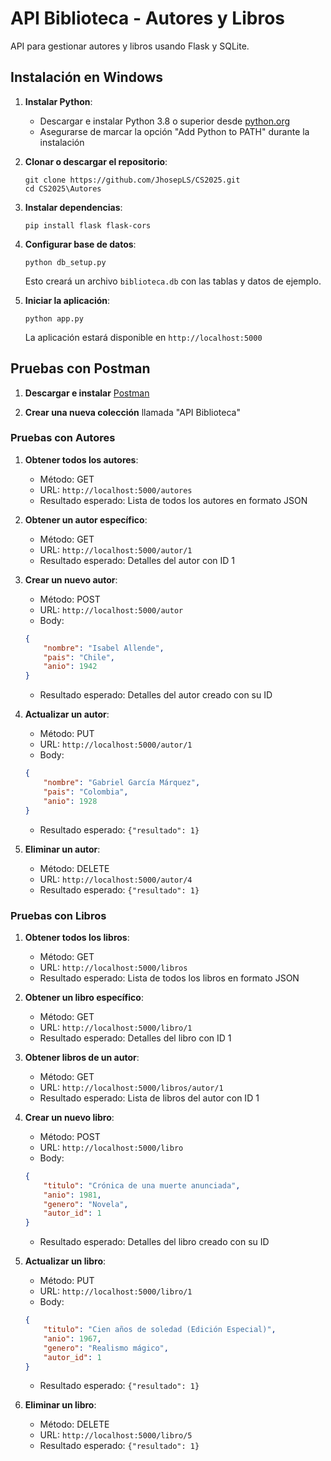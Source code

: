 # API Biblioteca - Autores y Libros

API para gestionar autores y libros usando Flask y SQLite.

## Instalación en Windows

1. **Instalar Python**:
   - Descargar e instalar Python 3.8 o superior desde [python.org](https://www.python.org/downloads/)
   - Asegurarse de marcar la opción "Add Python to PATH" durante la instalación

2. **Clonar o descargar el repositorio**:
   ```
   git clone https://github.com/JhosepLS/CS2025.git
   cd CS2025\Autores
   ```

3. **Instalar dependencias**:
   ```
   pip install flask flask-cors
   ```

4. **Configurar base de datos**:
   ```
   python db_setup.py
   ```
   Esto creará un archivo `biblioteca.db` con las tablas y datos de ejemplo.

5. **Iniciar la aplicación**:
   ```
   python app.py
   ```
   La aplicación estará disponible en `http://localhost:5000`

## Pruebas con Postman

1. **Descargar e instalar** [Postman](https://www.postman.com/downloads/)

2. **Crear una nueva colección** llamada "API Biblioteca"

### Pruebas con Autores

1. **Obtener todos los autores**:
   - Método: GET
   - URL: `http://localhost:5000/autores`
   - Resultado esperado: Lista de todos los autores en formato JSON

2. **Obtener un autor específico**:
   - Método: GET
   - URL: `http://localhost:5000/autor/1`
   - Resultado esperado: Detalles del autor con ID 1

3. **Crear un nuevo autor**:
   - Método: POST
   - URL: `http://localhost:5000/autor`
   - Body:
   ```json
   {
       "nombre": "Isabel Allende",
       "pais": "Chile",
       "anio": 1942
   }
   ```
   - Resultado esperado: Detalles del autor creado con su ID

4. **Actualizar un autor**:
   - Método: PUT
   - URL: `http://localhost:5000/autor/1`
   - Body:
   ```json
   {
       "nombre": "Gabriel García Márquez",
       "pais": "Colombia",
       "anio": 1928
   }
   ```
   - Resultado esperado: `{"resultado": 1}`

5. **Eliminar un autor**:
   - Método: DELETE
   - URL: `http://localhost:5000/autor/4`
   - Resultado esperado: `{"resultado": 1}`

### Pruebas con Libros

1. **Obtener todos los libros**:
   - Método: GET
   - URL: `http://localhost:5000/libros`
   - Resultado esperado: Lista de todos los libros en formato JSON

2. **Obtener un libro específico**:
   - Método: GET
   - URL: `http://localhost:5000/libro/1`
   - Resultado esperado: Detalles del libro con ID 1

3. **Obtener libros de un autor**:
   - Método: GET
   - URL: `http://localhost:5000/libros/autor/1`
   - Resultado esperado: Lista de libros del autor con ID 1

4. **Crear un nuevo libro**:
   - Método: POST
   - URL: `http://localhost:5000/libro`
   - Body:
   ```json
   {
       "titulo": "Crónica de una muerte anunciada",
       "anio": 1981,
       "genero": "Novela",
       "autor_id": 1
   }
   ```
   - Resultado esperado: Detalles del libro creado con su ID

5. **Actualizar un libro**:
   - Método: PUT
   - URL: `http://localhost:5000/libro/1`
   - Body:
   ```json
   {
       "titulo": "Cien años de soledad (Edición Especial)",
       "anio": 1967,
       "genero": "Realismo mágico",
       "autor_id": 1
   }
   ```
   - Resultado esperado: `{"resultado": 1}`

6. **Eliminar un libro**:
   - Método: DELETE
   - URL: `http://localhost:5000/libro/5`
   - Resultado esperado: `{"resultado": 1}`

